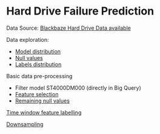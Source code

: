 # Hard Drive Failure Prediction

Data Source: [Blackbaze Hard Drive Data available](https://www.backblaze.com/b2/hard-drive-test-data.html)

Data exploration: 
* [Model distribution](https://github.com/FranciscaAlliende/hardrivefailureprediction/blob/main/DataExplorationModels.ipynb)
* [Null values](https://github.com/FranciscaAlliende/hardrivefailureprediction/blob/main/DataExplorationNullValues.ipynb)
* [Labels distribution](https://github.com/FranciscaAlliende/hardrivefailureprediction/blob/main/DataExplorationLabels.ipynb)

Basic data pre-processing
* Filter model ST4000DM000 (directly in Big Query)
* [Feature selection](https://github.com/FranciscaAlliende/hardrivefailureprediction/blob/main/FeatureSelection.ipynb)
* [Remaining null values](https://github.com/FranciscaAlliende/hardrivefailureprediction/blob/main/RemainingNulls.ipynb)

[Time window feature labelling](https://github.com/FranciscaAlliende/hardrivefailureprediction/blob/main/FailureWindow.ipynb)

[Downsampling](https://github.com/FranciscaAlliende/hardrivefailureprediction/blob/main/Downsample.ipynb)



